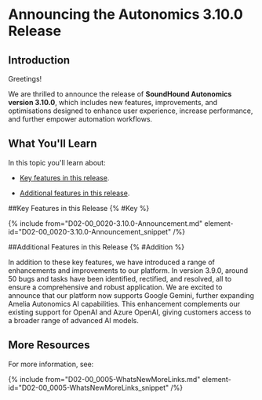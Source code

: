 # Announcing the Autonomics 3.10.0 Release

## Introduction

Greetings!

We are thrilled to announce the release of **SoundHound Autonomics version 3.10.0**, which includes new features, improvements, and optimisations designed to enhance user experience, increase performance, and further empower automation workflows.

## What You'll Learn

In this topic you'll learn about:

* [Key features in this release](#Key).

* [Additional features in this release](#Addition).

##Key Features in this Release {% #Key %}

{% include from="D02-00_0020-3.10.0-Announcement.md" element-id="D02-00_0020-3.10.0-Announcement_snippet" /%}

##Additional Features in this Release {% #Addition %}

In addition to these key features, we have introduced a range of enhancements and improvements to our platform. In version 3.9.0, around 50 bugs and tasks have been identified, rectified, and resolved, all to ensure a comprehensive and robust application. We are excited to announce that our platform now supports Google Gemini, further expanding Amelia Autonomics AI capabilities. This enhancement complements our existing support for OpenAI and Azure OpenAI, giving customers access to a broader range of advanced AI models.

## More Resources

For more information, see:

{% include from="D02-00_0005-WhatsNewMoreLinks.md" element-id="D02-00_0005-WhatsNewMoreLinks_snippet" /%}

